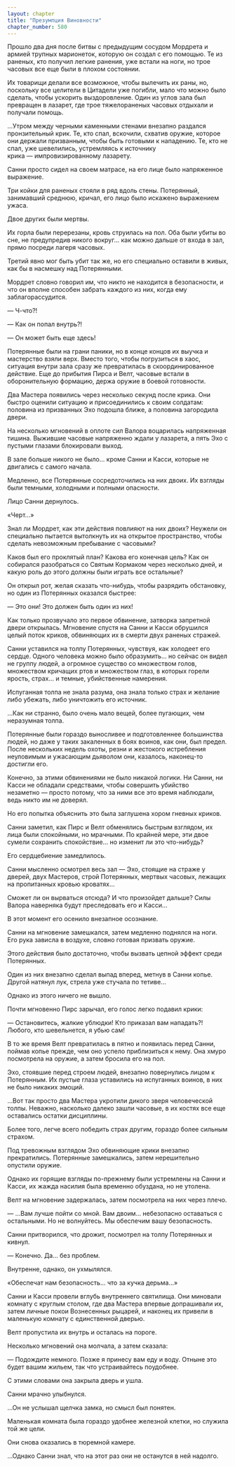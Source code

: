 ```yaml
---
layout: chapter
title: "Презумпция Виновности"
chapter_number: 580
---
```


Прошло два дня после битвы с предыдущим сосудом Мордрета и армией трупных марионеток, которую он создал с его помощью. Те из раненых, кто получил легкие ранения, уже встали на ноги, но трое часовых все еще были в плохом состоянии.

Их товарищи делали все возможное, чтобы вылечить их раны, но, поскольку все целители в Цитадели уже погибли, мало что можно было сделать, чтобы ускорить выздоровление. Один из углов зала был превращен в лазарет, где трое тяжелораненых часовых отдыхали и получали помощь.

...Утром между черными каменными стенами внезапно раздался пронзительный крик. Те, кто спал, вскочили, схватив оружие, которое они держали призванным, чтобы быть готовыми к нападению. Те, кто не спал, уже шевелились, устремляясь к источнику крика — импровизированному лазарету.

Санни просто сидел на своем матрасе, на его лице было напряженное выражение.

Три койки для раненых стояли в ряд вдоль стены. Потерянный, занимавший среднюю, кричал, его лицо было искажено выражением ужаса.

Двое других были мертвы.

Их горла были перерезаны, кровь струилась на пол. Оба были убиты во сне, не предупредив никого вокруг... как можно дальше от входа в зал, прямо посреди лагеря часовых.

Третий явно мог быть убит так же, но его специально оставили в живых, как бы в насмешку над Потерянными.

Мордрет словно говорил им, что никто не находится в безопасности, и что он вполне способен забрать каждого из них, когда ему заблагорассудится.

— Ч-что?!

— Как он попал внутрь?!

— Он может быть еще здесь!

Потерянные были на грани паники, но в конце концов их выучка и мастерство взяли верх. Вместо того, чтобы погрузиться в хаос, ситуация внутри зала сразу же превратилась в скоординированное действие. Еще до прибытия Пирса и Велт, часовые встали в оборонительную формацию, держа оружие в боевой готовности.

Два Мастера появились через несколько секунд после крика. Они быстро оценили ситуацию и присоединились к своим солдатам: половина из призванных Эхо подошла ближе, а половина загородила двери.

На несколько мгновений в оплоте сил Валора воцарилась напряженная тишина. Выжившие часовые напряженно ждали у лазарета, а пять Эхо с пустыми глазами блокировали выход.

В зале больше никого не было... кроме Санни и Касси, которые не двигались с самого начала.

Медленно, все Потерянные сосредоточились на них двоих. Их взгляды были темными, холодными и полными опасности.

Лицо Санни дернулось.

«Черт...»

Знал ли Мордрет, как эти действия повлияют на них двоих? Неужели он специально пытается вытолкнуть их на открытое пространство, чтобы сделать невозможным пребывание с часовыми?

Каков был его проклятый план? Какова его конечная цель? Как он собирался разобраться со Святым Кормаком через несколько дней, и какую роль до этого должны были играть все остальные?

Он открыл рот, желая сказать что-нибудь, чтобы разрядить обстановку, но один из Потерянных оказался быстрее:

— Это они! Это должен быть один из них!

Как только прозвучало это первое обвинение, затворка запретной двери открылась. Мгновение спустя на Санни и Касси обрушился целый поток криков, обвиняющих их в смерти двух раненых стражей.

Санни уставился на толпу Потерянных, чувствуя, как холодеет его сердце. Одного человека можно было образумить... но сейчас он видел не группу людей, а огромное существо со множеством голов, множеством кричащих ртов и множеством глаз, в которых горели ярость, страх... и темные, убийственные намерения.

Испуганная толпа не знала разума, она знала только страх и желание либо убежать, либо уничтожить его источник.

...Как ни странно, было очень мало вещей, более пугающих, чем неразумная толпа.

Потерянные были гораздо выносливее и подготовленнее большинства людей, но даже у таких закаленных в боях воинов, как они, был предел. После нескольких недель охоты, резни и жестокого истребления неуловимым и ужасающим дьяволом они, казалось, наконец-то достигли его.

Конечно, за этими обвинениями не было никакой логики. Ни Санни, ни Касси не обладали средствами, чтобы совершить убийство незаметно — просто потому, что за ними все это время наблюдали, ведь никто им не доверял.

Но его попытка объяснить это была заглушена хором гневных криков.

Санни заметил, как Пирс и Велт обменялись быстрым взглядом, их лица были спокойными, но мрачными. По крайней мере, эти двое сумели сохранить спокойствие... но изменит ли это что-нибудь?

Его сердцебиение замедлилось.

Санни мысленно осмотрел весь зал — Эхо, стоящие на страже у дверей, двух Мастеров, строй Потерянных, мертвых часовых, лежащих на пропитанных кровью кроватях...

Сможет ли он вырваться отсюда? И что произойдет дальше? Силы Валора наверняка будут преследовать его и Касси...

В этот момент его осенило внезапное осознание.

Санни на мгновение замешкался, затем медленно поднялся на ноги. Его рука зависла в воздухе, словно готовая призвать оружие.

Этого действия было достаточно, чтобы вызвать цепной эффект среди Потерянных.

Один из них внезапно сделал выпад вперед, метнув в Санни копье. Другой натянул лук, стрела уже стучала по тетиве...

Однако из этого ничего не вышло.

Почти мгновенно Пирс зарычал, его голос легко подавил крики:

— Остановитесь, жалкие ублюдки! Кто приказал вам нападать?! Любого, кто шевельнется, я убью сам!

В то же время Велт превратилась в пятно и появилась перед Санни, поймав копье прежде, чем оно успело приблизиться к нему. Она хмуро посмотрела на оружие, а затем бросила его на пол.

Эхо, стоявшие перед строем людей, внезапно повернулись лицом к Потерянным. Их пустые глаза уставились на испуганных воинов, в них не было никаких эмоций.

...Вот так просто два Мастера укротили дикого зверя человеческой толпы. Неважно, насколько далеко зашли часовые, в их костях все еще оставались остатки дисциплины.

Более того, легче всего победить страх другим, гораздо более сильным страхом.

Под тревожным взглядом Эхо обвиняющие крики внезапно прекратились. Потерянные замешкались, затем нерешительно опустили оружие.

Однако их горящие взгляды по-прежнему были устремлены на Санни и Касси, их жажда насилия была временно обуздана, но не утолена.

Велт на мгновение задержалась, затем посмотрела на них через плечо.

— ...Вам лучше пойти со мной. Вам двоим... небезопасно оставаться с остальными. Но не волнуйтесь. Мы обеспечим вашу безопасность.

Санни притворился, что дрожит, посмотрел на толпу Потерянных и кивнул.

— Конечно. Да... без проблем.

Внутренне, однако, он ухмылялся.

«Обеспечат нам безопасность... что за кучка дерьма...»

Санни и Касси провели вглубь внутреннего святилища. Они миновали комнату с круглым столом, где два Мастера впервые допрашивали их, затем личные покои Вознесенных рыцарей, и наконец их привели в маленькую комнату с единственной дверью.

Велт пропустила их внутрь и осталась на пороге.

Несколько мгновений она молчала, а затем сказала:

— Подождите немного. Позже я принесу вам еду и воду. Отныне это будет вашим жильем, так что устраивайтесь поудобнее.

С этими словами она закрыла дверь и ушла.

Санни мрачно улыбнулся.

...Он не услышал щелчка замка, но смысл был понятен.

Маленькая комната была гораздо удобнее железной клетки, но служила той же цели.

Они снова оказались в тюремной камере.

...Однако Санни знал, что на этот раз они не останутся в ней надолго.